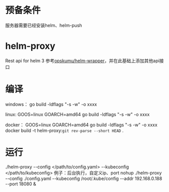 # 预备条件
服务器需要已经安装helm、helm-push

# helm-proxy
Rest api for helm 3
参考[opskumu/helm-wrapper](https://github.com/opskumu/helm-wrapper)，并在此基础上添加其他api接口

# 编译
windows：
go build -ldflags "-s -w" -o xxxx

linux:
GOOS=linux 
GOARCH=amd64 
go build -ldflags "-s -w" -o xxxx

docker：
GOOS=linux 
GOARCH=amd64 
go build -ldflags "-s -w" -o xxxx
docker build -t helm-proxy:`git rev-parse --short HEAD` .

# 运行
./helm-proxy --config </path/to/config.yaml> --kubeconfig </path/to/kubeconfig>
例子：后台执行，自定义ip、port
nohup ./helm-proxy --config ./config.yaml --kubeconfig /root/.kube/config --addr 192.168.0.188 --port 18080 &